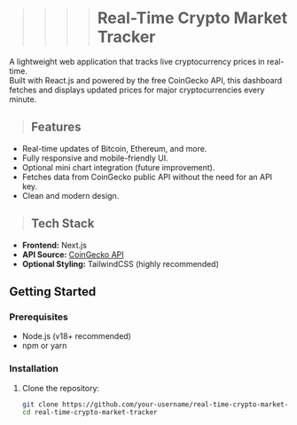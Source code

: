 >>>># Real-Time Crypto Market Tracker

A lightweight web application that tracks live cryptocurrency prices in real-time.  
Built with React.js and powered by the free CoinGecko API, this dashboard fetches and displays updated prices for major cryptocurrencies every minute.

>## Features

- Real-time updates of Bitcoin, Ethereum, and more.
- Fully responsive and mobile-friendly UI.
- Optional mini chart integration (future improvement).
- Fetches data from CoinGecko public API without the need for an API key.
- Clean and modern design.

>## Tech Stack

- **Frontend:** Next.js
- **API Source:** [CoinGecko API](https://www.coingecko.com/en/api)
- **Optional Styling:** TailwindCSS (highly recommended)

## Getting Started

### Prerequisites
- Node.js (v18+ recommended)
- npm or yarn

### Installation

1. Clone the repository:
   ```bash
   git clone https://github.com/your-username/real-time-crypto-market-tracker.git
   cd real-time-crypto-market-tracker
